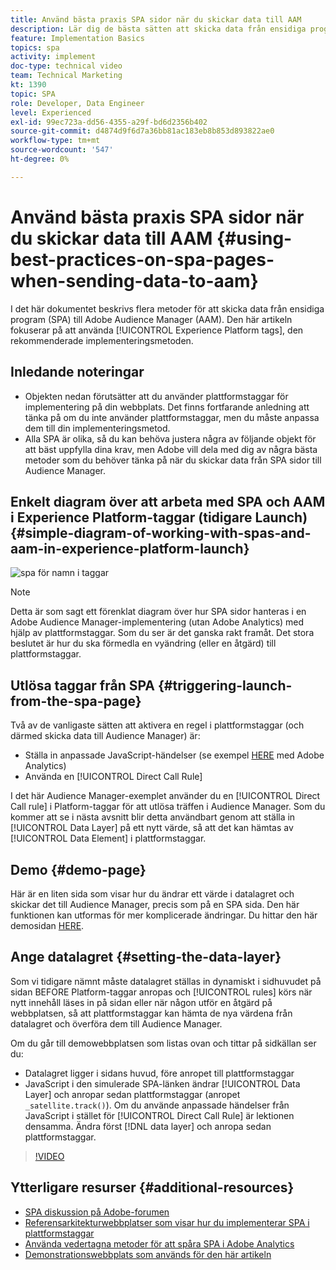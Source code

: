 ```yaml
---
title: Använd bästa praxis SPA sidor när du skickar data till AAM
description: Lär dig de bästa sätten att skicka data från ensidiga program (SPA) till Adobe Audience Manager (AAM). Den här artikeln fokuserar på att använda Experience Platform-taggar, den rekommenderade implementeringsmetoden.
feature: Implementation Basics
topics: spa
activity: implement
doc-type: technical video
team: Technical Marketing
kt: 1390
topic: SPA
role: Developer, Data Engineer
level: Experienced
exl-id: 99ec723a-dd56-4355-a29f-bd6d2356b402
source-git-commit: d4874d9f6d7a36bb81ac183eb8b853d893822ae0
workflow-type: tm+mt
source-wordcount: '547'
ht-degree: 0%

---
```


# Använd bästa praxis SPA sidor när du skickar data till AAM {#using-best-practices-on-spa-pages-when-sending-data-to-aam}

I det här dokumentet beskrivs flera metoder för att skicka data från ensidiga program (SPA) till Adobe Audience Manager (AAM). Den här artikeln fokuserar på att använda [!UICONTROL Experience Platform tags], den rekommenderade implementeringsmetoden.

## Inledande noteringar

* Objekten nedan förutsätter att du använder plattformstaggar för implementering på din webbplats. Det finns fortfarande anledning att tänka på om du inte använder plattformstaggar, men du måste anpassa dem till din implementeringsmetod.
* Alla SPA är olika, så du kan behöva justera några av följande objekt för att bäst uppfylla dina krav, men Adobe vill dela med dig av några bästa metoder som du behöver tänka på när du skickar data från SPA sidor till Audience Manager.

## Enkelt diagram över att arbeta med SPA och AAM i Experience Platform-taggar (tidigare Launch){#simple-diagram-of-working-with-spas-and-aam-in-experience-platform-launch}

![spa för namn i taggar](assets/spa_for_aam_in_launch.png)

>[!NOTE]
>Detta är som sagt ett förenklat diagram över hur SPA sidor hanteras i en Adobe Audience Manager-implementering (utan Adobe Analytics) med hjälp av plattformstaggar. Som du ser är det ganska rakt framåt. Det stora beslutet är hur du ska förmedla en vyändring (eller en åtgärd) till plattformstaggar.

## Utlösa taggar från SPA {#triggering-launch-from-the-spa-page}

Två av de vanligaste sätten att aktivera en regel i plattformstaggar (och därmed skicka data till Audience Manager) är:

* Ställa in anpassade JavaScript-händelser (se exempel [HERE](https://helpx.adobe.com/analytics/kt/using/spa-analytics-best-practices-feature-video-use.html) med Adobe Analytics)
* Använda en [!UICONTROL Direct Call Rule]

I det här Audience Manager-exemplet använder du en [!UICONTROL Direct Call rule] i Platform-taggar för att utlösa träffen i Audience Manager. Som du kommer att se i nästa avsnitt blir detta användbart genom att ställa in [!UICONTROL Data Layer] på ett nytt värde, så att det kan hämtas av [!UICONTROL Data Element] i plattformstaggar.

## Demo {#demo-page}

Här är en liten sida som visar hur du ändrar ett värde i datalagret och skickar det till Audience Manager, precis som på en SPA sida. Den här funktionen kan utformas för mer komplicerade ändringar. Du hittar den här demosidan [HERE](https://aam.enablementadobe.com/SPA-Launch.html).

## Ange datalagret {#setting-the-data-layer}

Som vi tidigare nämnt måste datalagret ställas in dynamiskt i sidhuvudet på sidan BEFORE Platform-taggar anropas och [!UICONTROL rules] körs när nytt innehåll läses in på sidan eller när någon utför en åtgärd på webbplatsen, så att plattformstaggar kan hämta de nya värdena från datalagret och överföra dem till Audience Manager.

Om du går till demowebbplatsen som listas ovan och tittar på sidkällan ser du:

* Datalagret ligger i sidans huvud, före anropet till plattformstaggar
* JavaScript i den simulerade SPA-länken ändrar [!UICONTROL Data Layer] och anropar sedan plattformstaggar (anropet `_satellite.track()`). Om du använde anpassade händelser från JavaScript i stället för [!UICONTROL Direct Call Rule] är lektionen densamma. Ändra först [!DNL data layer] och anropa sedan plattformstaggar.

>[!VIDEO](https://video.tv.adobe.com/v/23322/?quality=12)

## Ytterligare resurser {#additional-resources}

* [SPA diskussion på Adobe-forumen](https://forums.adobe.com/thread/2451022)
* [Referensarkitekturwebbplatser som visar hur du implementerar SPA i plattformstaggar](https://helpx.adobe.com/experience-manager/kt/integration/using/launch-reference-architecture-SPA-tutorial-implement.html)
* [Använda vedertagna metoder för att spåra SPA i Adobe Analytics](https://helpx.adobe.com/analytics/kt/using/spa-analytics-best-practices-feature-video-use.html)
* [Demonstrationswebbplats som används för den här artikeln](https://aam.enablementadobe.com/SPA-Launch.html)
